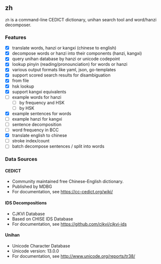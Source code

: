 ## zh
`zh` is a command-line CEDICT dictionary, unihan search tool and word/hanzi decomposer.

### Features

- [x] translate words, hanzi or kangxi (chinese to english)
- [x] decompose words or hanzi into their components (hanzi, kangxi)
- [x] query unihan database by hanzi or unicode codepoint
- [x] lookup pinyin (reading/pronounciation) for words or hanzi
- [x] various output formats like yaml, json, go-templates
- [x] support scored search results for disambiguation
- [x] from file
- [x] hsk lookup
- [x] support kangxi equivalents
- [ ] example words for hanzi
  - [ ] by frequency and HSK
  - [ ] by HSK
- [x] example sentences for words
- [ ] example hanzi for kangxi
- [ ] sentence decomposition
- [ ] word frequency in BCC
- [x] translate english to chinese
- [ ] stroke index/count
- [ ] batch decompose sentences / split into words

### Data Sources

#### CEDICT
- Community maintained free Chinese-English dictionary.
- Published by MDBG
- For documentation, see https://cc-cedict.org/wiki/

#### IDS Decompositions
- CJKVI Database
- Based on CHISE IDS Database
- For documentation, see https://github.com/cjkvi/cjkvi-ids

#### Unihan
- Unicode Character Database
- Unicode version: 13.0.0
- For documentation, see http://www.unicode.org/reports/tr38/
